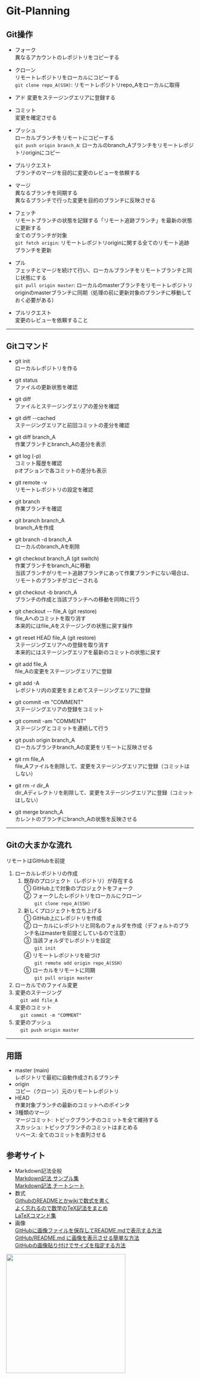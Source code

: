 # Git-Planning  

## Git操作

- フォーク  
異なるアカウントのレポジトリをコピーする

- クローン  
リモートレポジトリをローカルにコピーする  
`git clone repo_A(SSH)`: リモートレポジトリrepo_Aをローカルに取得  

- アド
変更をステージングエリアに登録する  

- コミット  
変更を確定させる  

- プッシュ  
ローカルブランチをリモートにコピーする  
`git push origin branch_A`: ローカルのbranch_Aブランチをリモートレポジトリoriginにコピー  

- プルリクエスト  
ブランチのマージを目的に変更のレビューを依頼する  

- マージ  
異なるブランチを同期する  
異なるブランチで行った変更を目的のブランチに反映させる

- フェッチ  
リモートブランチの状態を記録する「リモート追跡ブランチ」を最新の状態に更新する  
全てのブランチが対象  
`git fetch origin`: リモートレポジトリoriginに関する全てのリモート追跡ブランチを更新  

- プル  
フェッチとマージを続けて行い、ローカルブランチをリモートブランチと同じ状態にする  
`git pull origin master`: ローカルのmasterブランチをリモートレポジトリoriginのmasterブランチに同期（処理の前に更新対象のブランチに移動しておく必要がある）  

- プルリクエスト  
変更のレビューを依頼すること  


---
## Gitコマンド
- git init  
ローカルレポジトリを作る

- git status  
ファイルの更新状態を確認  
- git diff  
ファイルとステージングエリアの差分を確認  
- git diff --cached  
ステージングエリアと前回コミットの差分を確認  
- git diff branch_A  
作業ブランチとbranch_Aの差分を表示  
- git log (-p)  
コミット履歴を確認  
pオプションで各コミットの差分も表示  
- git remote -v  
リモートレポジトリの設定を確認  

- git branch  
作業ブランチを確認  
- git branch branch_A  
branch_Aを作成  
- git branch -d branch_A  
ローカルのbranch_Aを削除  

- git checkout branch_A (git switch)  
作業ブランチをbranch_Aに移動  
当該ブランチがリモート追跡ブランチにあって作業ブランチにない場合は、リモートのブランチがコピーされる  
- git checkout -b branch_A  
ブランチの作成と当該ブランチへの移動を同時に行う  
- git checkout -- file_A (git restore)  
file_Aへのコミットを取り消す  
本来的にはfile_Aをステージングの状態に戻す操作  
- git reset HEAD file_A (git restore)  
ステージングエリアへの登録を取り消す  
本来的にはステージングエリアを最新のコミットの状態に戻す  

- git add file_A  
file_Aの変更をステージングエリアに登録  
- git add -A  
レポジトリ内の変更をまとめてステージングエリアに登録  
- git commit -m "COMMENT"  
ステージングエリアの登録をコミット  
- git commit -am "COMMENT"  
ステージングとコミットを連続して行う  

- git push origin branch_A  
ローカルブランチbranch_Aの変更をリモートに反映させる  

- git rm file_A  
file_Aファイルを削除して、変更をステージングエリアに登録（コミットはしない）  
- git rm -r dir_A  
dir_Aディレクトリを削除して、変更をステージングエリアに登録（コミットはしない）  

- git merge branch_A  
カレントのブランチにbranch_Aの状態を反映させる  


---
## Gitの大まかな流れ  
リモートはGitHubを前提  
1. ローカルレポジトリの作成  
    1. 既存のプロジェクト（レポジトリ）が存在する  
    ① GitHub上で対象のプロジェクトをフォーク  
    ② フォークしたレポジトリをローカルにクローン  
    　　`git clone repo_A(SSH)`  
    1. 新しくプロジェクトを立ち上げる  
    ① GitHub上にレポジトリを作成  
    ② ローカルにレポジトリと同名のフォルダを作成（デフォルトのブランチ名はmasterを前提としているので注意）  
    ③ 当該フォルダでレポジトリを設定  
    　　`git init`  
    ④ リモートレポジトリを紐づけ  
    　　`git remote add origin repo_A(SSH)`  
    ⑤ ローカルをリモートに同期  
    　　`git pull origin master`  
1. ローカルでのファイル変更  
1. 変更のステージング  
　`git add file_A`
1. 変更のコミット  
　`git commit -m "COMMENT"`
1. 変更のプッシュ  
　`git push origin master`


---
## 用語  
- master (main)  
レポジトリで最初に自動作成されるブランチ  
- origin  
コピー（クローン）元のリモートレポジトリ  
- HEAD  
作業対象ブランチの最新のコミットへのポインタ  
- 3種類のマージ  
マージコミット: トピックブランチのコミットを全て維持する  
スカッシュ: トピックブランチのコミットはまとめる    
リベース: 全てのコミットを直列させる  
## 参考サイト
- Markdown記法全般  
  [Markdown記法 サンプル集](https://qiita.com/tbpgr/items/989c6badefff69377da7)  
  [Markdown記法 チートシート](https://gist.github.com/mignonstyle/083c9e1651d7734f84c99b8cf49d57fa)  
- 数式  
  [GithubのREADMEとかwikiで数式を書く](http://idken.net/posts/2017-02-28-math_github/)  
  [よく忘れるので数学のTeX記法をまとめ](https://qiita.com/shepabashi/items/27b7284d1f0007af533b)  
  [LaTeXコマンド集](http://www.latex-cmd.com/)  
- 画像  
  [GitHubに画像ファイルを保存してREADME.mdで表示する方法](https://www.pupha.net/archives/1632/)  
  [GitHub/README.md に画像を表示させる簡単な方法](https://qiita.com/ROY_M/items/2c4feb5de05535441bc8)  
  [GitHubの画像貼り付けでサイズを指定する方法](https://dackdive.hateblo.jp/entry/2015/05/08/110029)  

<img src="https://user-images.githubusercontent.com/51372161/129022763-34be4463-dc02-4542-95df-57601609d4dc.png" width="320px">

